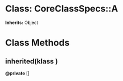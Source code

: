 # Class: CoreClassSpecs::A
**Inherits:** Object
    



# Class Methods
## inherited(klass ) [](#method-c-inherited)
**@private** [] 


